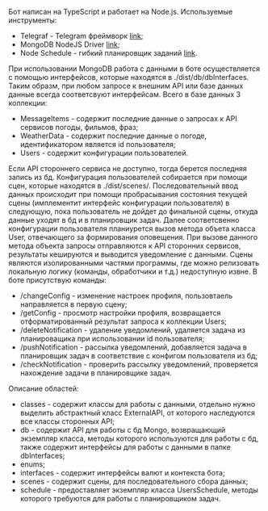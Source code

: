 Бот написан на TypeScript и работает на Node.js. Используемые инструменты:
* Telegraf - Telegram фреймворк [link](https://www.npmjs.com/package/telegraf);
* MongoDB NodeJS Driver [link](https://www.npmjs.com/package/mongodb);
* Node Schedule - гибкий планировщик заданий [link](https://www.npmjs.com/package/node-schedule).

При использовании MongoDB работа с данными в боте осуществляется с помощью интерфейсов, которые находятся в ./dist/db/dbInterfaces.
Таким образм, при любом запросе к внешним API или базе данных данные всегда соответсвуют интерфейсам. Всего в базе данных 3 коллекции:
* MessageItems - содержит последние данные о запросах к API сервисов погоды, фильмов, фраз;
* WeatherData - содержит последние данные о погоде, идентификатором является id пользователя;
* Users - содержит конфигурации пользователей.

Если API стороннего сервиса не доступно, тогда берется последняя запись из бд.
Конфигурация пользователей собирается при помощи сцен, которые находятся в ./dist/scenes/. Последовательный ввод данных происходит при помощи пробрасывания состояния текущей сцены (имплементит интерфейс конфигурации пользователя) в следующую, пока пользователь не дойдет до финальной сцены, откуда данные уходят в бд и в планировщик задач. Далее соответсвенно конфигурации пользователя планиурется вызов метода объета класса User, отвечающего за формирования оповещения. При вызове данного метода объекта запросы отправляются к API сторонних сервисов, результаты кешируются и выводится уведомление с данными. Сцены являются изолированными частями программы, где можно релизовать локальную логику (команды, обработчики и т.д.) недоступную извне.
В боте присутствую команды:
* /changeConfig - изменение настроек профиля, пользовтаель направляется в первую сцену;
* /getConfig - просмотр настройки профиля, возвращается отформатированный результат запроса к коллекции Users;
* /deleteNotification - удаление уведомлений, удаляется задача из планироващика при использовании id пользователя;
* /pushNotification - рассылка уведомлений, добавляется задача в планировщик задач в соответствие с конфигом пользователя из бд;
* /checkNotification - проверить рассылку уведомлений, проверяется нахождение задачи в планировщике задач.

Описание областей:
* classes - содержит классы для работы с данными, отдельно нужно выделить абстрактный класс ExternalAPI, от которого наследуются все классы сторонных API;
* db - содержит API для работы с бд Mongo, возвращающий экземпляр класса, методы которого используются для работы с бд, также содержит интерфейсы для работы с данными в папке dbInterfaces;
* enums;
* interfaces - содержит интерфейсы валют и контекста бота;
* scenes - содержит сцены, для последовательного сбора данных;
* schedule - предоставляет экземпляр класса UsersSchedule, методы которого требуются для работы с планировщиком задач.
